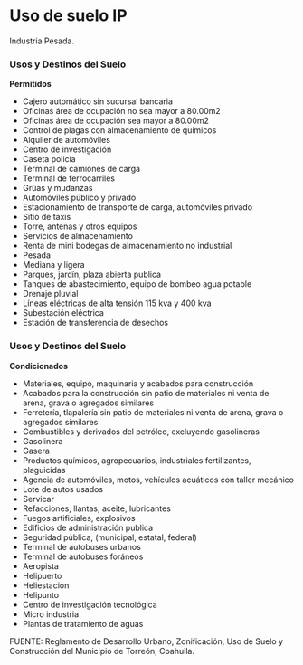 ﻿
# Uso de suelo IP

Industria Pesada.

### Usos y Destinos del Suelo

**Permitidos**

* Cajero automático sin sucursal bancaria
* Oficinas área de ocupación no sea mayor a 80.00m2
* Oficinas área de ocupación sea mayor a 80.00m2
* Control de plagas con almacenamiento de químicos
* Alquiler de automóviles
* Centro de investigación
* Caseta policía
* Terminal de camiones de carga
* Terminal de ferrocarriles
* Grúas y mudanzas
* Automóviles público y privado
* Estacionamiento de transporte de carga, automóviles privado
* Sitio de taxis
* Torre, antenas y otros equipos
* Servicios de almacenamiento
* Renta de mini bodegas de almacenamiento no industrial
* Pesada
* Mediana y ligera
* Parques, jardín, plaza abierta publica
* Tanques de abastecimiento, equipo de bombeo agua potable
* Drenaje pluvial
* Líneas eléctricas de alta tensión 115 kva y 400 kva
* Subestación eléctrica
* Estación de transferencia de desechos

### Usos y Destinos del Suelo

**Condicionados**

* Materiales, equipo, maquinaria y acabados para construcción
* Acabados para la construcción sin patio de materiales ni venta de arena, grava o agregados similares
* Ferretería, tlapalería sin patio de materiales ni venta de arena, grava o agregados similares
* Combustibles y derivados del petróleo, excluyendo gasolineras
* Gasolinera
* Gasera
* Productos químicos, agropecuarios, industriales fertilizantes, plaguicidas
* Agencia de automóviles, motos, vehículos acuáticos con taller mecánico
* Lote de autos usados
* Servicar
* Refacciones, llantas, aceite, lubricantes
* Fuegos artificiales, explosivos
* Edificios de administración publica
* Seguridad pública, (municipal, estatal, federal)
* Terminal de autobuses urbanos
* Terminal de autobuses foráneos
* Aeropista
* Helipuerto
* Heliestacion
* Helipunto
* Centro de investigación tecnológica
* Micro industria
* Plantas de tratamiento de aguas

FUENTE: Reglamento de Desarrollo Urbano, Zonificación, Uso de Suelo y Construcción del Municipio de Torreón, Coahuila.

